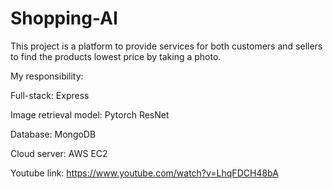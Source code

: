 # Shopping-AI
This project is a platform to provide services for both customers and sellers to find the products lowest price by taking a photo. 

My responsibility: 

Full-stack:  Express 

Image retrieval model: Pytorch ResNet

Database:  MongoDB 

Cloud server:  AWS EC2


Youtube link: https://www.youtube.com/watch?v=LhqFDCH48bA
